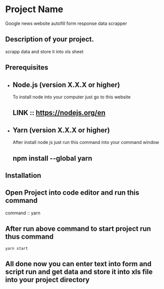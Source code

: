 # Project Name
  Google news website autofill form response data scrapper 
## Description of your project.
  scrapp data and store it into xls sheet

## Prerequisites

- ## Node.js (version X.X.X or higher)
   To install node into your computer just go to this website 
   ## LINK  ::  https://nodejs.org/en
- ## Yarn (version X.X.X or higher)
  After install node js just run this command into your command window 
     ## npm install --global yarn 

## Installation

  ## Open Project into code editor and run this command 
  command ::   yarn 

## After run above command to start project run thus command 
    yarn start 


## All done now you can enter text into form and script run and get data and store it into xls file into your project directory 